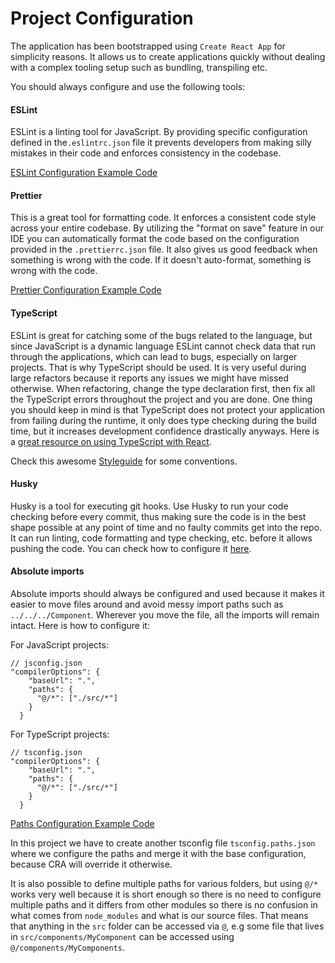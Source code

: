 # Project Configuration

The application has been bootstrapped using `Create React App` for simplicity reasons. It allows us to create applications quickly without dealing with a complex tooling setup such as bundling, transpiling etc.

You should always configure and use the following tools:

#### ESLint

ESLint is a linting tool for JavaScript. By providing specific configuration defined in the`.eslintrc.json` file it prevents developers from making silly mistakes in their code and enforces consistency in the codebase.

[ESLint Configuration Example Code](../.eslintrc.json)

#### Prettier

This is a great tool for formatting code. It enforces a consistent code style across your entire codebase. By utilizing the "format on save" feature in our IDE you can automatically format the code based on the configuration provided in the `.prettierrc.json` file. It also gives us good feedback when something is wrong with the code. If it doesn't auto-format, something is wrong with the code.

[Prettier Configuration Example Code](../.prettierrc.json)

#### TypeScript

ESLint is great for catching some of the bugs related to the language, but since JavaScript is a dynamic language ESLint cannot check data that run through the applications, which can lead to bugs, especially on larger projects. That is why TypeScript should be used. It is very useful during large refactors because it reports any issues we might have missed otherwise. When refactoring, change the type declaration first, then fix all the TypeScript errors throughout the project and you are done. One thing you should keep in mind is that TypeScript does not protect your application from failing during the runtime, it only does type checking during the build time, but it increases development confidence drastically anyways. Here is a [great resource on using TypeScript with React](https://react-typescript-cheatsheet.netlify.app/).

Check this awesome [Styleguide](https://basarat.gitbook.io/typescript/styleguide) for some conventions.

#### Husky

Husky is a tool for executing git hooks. Use Husky to run your code checking before every commit, thus making sure the code is in the best shape possible at any point of time and no faulty commits get into the repo. It can run linting, code formatting and type checking, etc. before it allows pushing the code. You can check how to configure it [here](https://typicode.github.io/husky/#/?id=usage).

#### Absolute imports

Absolute imports should always be configured and used because it makes it easier to move files around and avoid messy import paths such as `../../../Component`. Wherever you move the file, all the imports will remain intact. Here is how to configure it:

For JavaScript projects:

```
// jsconfig.json
"compilerOptions": {
    "baseUrl": ".",
    "paths": {
      "@/*": ["./src/*"]
    }
  }
```

For TypeScript projects:

```
// tsconfig.json
"compilerOptions": {
    "baseUrl": ".",
    "paths": {
      "@/*": ["./src/*"]
    }
  }
```

[Paths Configuration Example Code](../tsconfig.paths.json)

In this project we have to create another tsconfig file `tsconfig.paths.json` where we configure the paths and merge it with the base configuration, because CRA will override it otherwise.

It is also possible to define multiple paths for various folders, but using `@/*` works very well because it is short enough so there is no need to configure multiple paths and it differs from other modules so there is no confusion in what comes from `node_modules` and what is our source files. That means that anything in the `src` folder can be accessed via `@`, e.g some file that lives in `src/components/MyComponent` can be accessed using `@/components/MyComponents`.

